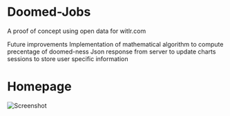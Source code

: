 Doomed-Jobs
===========

A proof of concept using open data for witlr.com

Future improvements
Implementation of mathematical algorithm to compute precentage of doomed-ness
Json response from server to update charts
sessions to store user specific information


Homepage
===========

![Screenshot](https://raw.github.comapoclyps/Witlr-Doomed-Jobs/blob/master/images/doomed_home.png)
